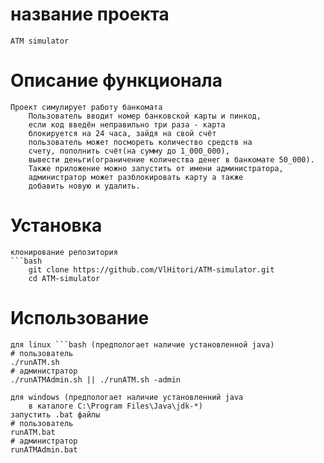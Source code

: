 # название проекта 
    ATM simulator
# Описание функционала
    Проект симулирует работу банкомата
        Пользователь вводит номер банковской карты и пинкод,
        если код введён неправильно три раза - карта
        блокируется на 24 часа, зайдя на свой счёт
        пользователь может посмореть количество средств на
        счету, пополнить счёт(на сумму до 1_000_000),
        вывести деньги(ограничение количествa денег в банкомате 50_000).
        Также приложение можно запустить от имени администратора, 
        администратор может разблокировать карту а также 
        добавить новую и удалить.

# Установка
    клонирование репозитория
    ```bash
        git clone https://github.com/VlHitori/ATM-simulator.git
        cd ATM-simulator

# Использование
    для linux ```bash (предпологает наличие установленной java) 
    # пользователь
    ./runATM.sh
    # администратор
    ./runATMAdmin.sh || ./runATM.sh -admin

    для windows (предпологает наличие установленний java
        в каталоге С:\Program Files\Java\jdk-*)
    запустить .bat файлы
    # пользователь
    runATM.bat
    # администратор
    runATMAdmin.bat

